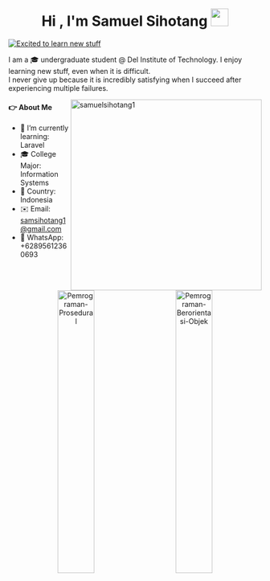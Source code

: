 <h1 align="center"><b>Hi , I'm Samuel Sihotang </b><img src="https://media.giphy.com/media/hvRJCLFzcasrR4ia7z/giphy.gif" width="35"></h1>

<a href="#"><img src="https://readme-typing-svg.demolab.com?font=Cairo+Play&color=2AA889&size=23&pause=500&height=50&lines=Excited+to+learn+new+stuff;Problem+Solver+and+Creative;Proficient in Java and C" alt="Excited to learn new stuff"/></a>

I am a 🎓 undergraduate student @ Del Institute of Technology. I enjoy learning new stuff, even when it is difficult.<br>
I never give up because it is incredibly satisfying when I succeed after experiencing multiple failures.

<a href="#"><img src="https://github-readme-stats.vercel.app/api/top-langs?username=samuelsihotang1&theme=gotham&hide_border=true&hide=makefile" width="380" align=right alt="samuelsihotang1"/></a>

#### 👉 About Me

- 🌱 I’m currently learning: Laravel
- 🎓 College Major: Information Systems
- 📍 Country: Indonesia
- ✉️ Email: samsihotang1@gmail.com
- 📱 WhatsApp: +62895612360693
 <br>
 
  <div align="center">
    <a href="https://github.com/samuelsihotang1/Pemrograman-Prosedural"><img src="https://denvercoder1-github-readme-stats.vercel.app/api/pin/?username=samuelsihotang1&repo=Pemrograman-Prosedural&show_description=true&theme=gotham&hide_border=true" alt="Pemrograman-Prosedural" width="38%"></a>
  &nbsp;&nbsp;&nbsp;&nbsp;&nbsp;&nbsp;&nbsp;&nbsp;&nbsp;
  <a href="https://github.com/samuelsihotang1/Pemrograman-Berorientasi-Objek"><img src="https://denvercoder1-github-readme-stats.vercel.app/api/pin/?username=samuelsihotang1&repo=Pemrograman-Berorientasi-Objek&show_description=true&theme=gotham&hide_border=true" alt="Pemrograman-Berorientasi-Objek" width="38%"></a>
  </div>
